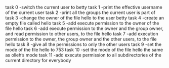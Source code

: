 task 0 -switch the current user to betty
task 1 -print the effective username of the current user
task 2 -print all the groups the current user is part of
task 3 -change the owner of the file hello to the user betty
task 4 -create an empty file called hello
task 5 -add execute permission to the owner of the file hello
task 6 -add execute permission to the owner and the group owner, and read permission to other users, to the file hello
task 7 -add execution permission to the owner, the group owner and the other users, to the file hello
task 8 -give all the permissions to only the other users
task 9 -set the mode of the file hello to 753
task 10 -set the mode of the file hello the same as olleh’s mode
task 11 -add execute permission to all subdirectories of the current directory for everybody
